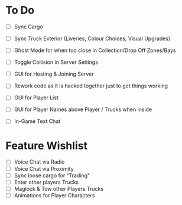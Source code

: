 # To Do 
- [ ] Sync Cargo
- [ ] Sync Truck Exterior (Liveries, Colour Choices, Visual Upgrades)
- [ ] Ghost Mode for when too close in Collection/Drop Off Zones/Bays
- [ ] Toggle Collision in Server Settings
- [ ] GUI for Hosting & Joining Server
- [ ] Rework code as it is hacked together just to get things working
- [ ] GUI for Player List
- [ ] GUI for Player Names above Player / Trucks when inside
- [ ] In-Game Text Chat


# Feature Wishlist
- [ ] Voice Chat via Radio
- [ ] Voice Chat via Proximity
- [ ] Sync loose cargo for "Trading"
- [ ] Enter other players Trucks
- [ ] Maglock & Tow other Players Trucks
- [ ] Animations for Player Characters
